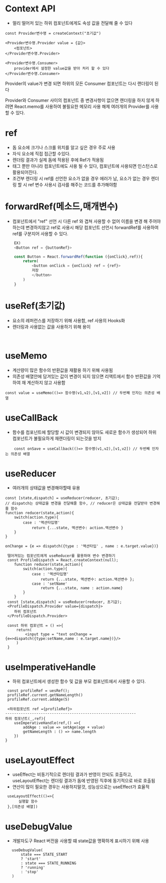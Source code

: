 # Context API
- 멀리 떨어저 있는 하위 컴포넌트에게도 속성 값을 전달해 줄 수 있다

```
const Provider변수명 = createContext("초기값")

<Provider변수명.Provider value = {값}>
    <컴포넌트>
</Provider변수명.Provider>

<Provider변수명.Consumer>
    provider에서 설정한 value값을 받아 처리 할 수 있다
</Provider변수명.Consumer>
```

Provider의 value가 변경 되면 하위의 모든 Consumer 컴포넌트는 다시 랜더링이 된다

Provider와 Consumer 사이의 컴포넌트 중 변경사항이 없으면 렌더링을 하지 않게 하려면 React.memo를 사용하여 불필요한 메모리 사용 해제
여러개의 Provider를 사용할 수 있다.

# ref
- 돔 요소에 크기나 스크롤 위치를 알고 싶은 경우 주로 사용 <br/>
- 자식 요소에 직접 접근할 수있다.
- 렌더링 결과가 실제 돔에 적용된 후에 Ref가 적용됨
- 태그 뿐만 아니라 컴포넌트에도 사용 될 수 있다, 컴포넌트에 사용되면 인스턴스로 활용되어진다.
- 조건부 렌더링 시 ref를 선언한 요소가 없을 경우 에러가 남, 요소가 없는 경우 렌더링 할 시 ref 변수 사용시 검사를 해주는 코드를 추가해야함

# forwardRef(메소드,매개변수)
- 컴포넌트에서 "ref" 선언 시 다른 ref 와 겹쳐 사용할 수 없어 이름을 변경 해 주어야 하는데 변경하지않고
ref로 사용시 해당 컴포넌트 선언시 forwardRef를 사용하여 ref를 구분지어 사용할 수 있다.

```javascript
    EX)
    <Button ref = {buttonRef}>

    const Button = React.forwardRef(function ({onClick},ref)){
        return(
            <button onClick = {onClick} ref = {ref}>
            저장
            </button>
        )
    }
```

# useRef(초기값)
 - 요소의 레퍼런스를 저장하기 위해 사용함, ref 사용의 Hooks화
 - 렌더링과 사용없는 값을 사용하기 위해 용이
 ```
    
 ```

# useMemo
 - 계산량이 많은 함수의 반환값을 재활용 하기 위해 사용됨
 - 의존성 배열안에 담겨있는 값이 변경이 되지 않으면 리액트에서 함수 반환값을 기억하여 재 계산하지 않고 사용함
 ```
 const value = useMemo(()=> 함수명(v1,v2),[v1,v2]) // 두번째 인자는 의존성 배열 
 ```
# useCallBack
- 함수를 컴포넌트에 할당할 시 값이 변경되지 않아도 새로운 함수가 생성되어 하위 컴포넌트가 불필요하게 재랜더링이 되는것을 방지
```
    const onSave = useCallback(()=> 함수명(v1,v2),[v1,v2]) // 두번째 인자는 의존성 배열
```

# useReducer
- 여러개의 상태값을 변경해야할때 유용
```
const [state,dispatch] = useReducer(reducer, 초기값);
// dispatch는 상태값을 변경을 전달해줄 함수, // reducer은 상태값을 전달받아 변경해줄 함수
function reducer(state,action){
    switch(action.type){
        case : '액션타입명'
            return {...state, 액션변수: action.액션변수 }
    }
}

onChange = {e => dispatch({type : '액션타입' , name : e.target.value})}
```

```
 떨어져있는 컴포넌트에게 useReducer를 활용하여 변수 변경하기
 const ProfileDispatch = React.createContext(null);
    function reducer(state,action){
        switch(action.type){
            case : '액션타입명'
                return {...state, 액션변수: action.액션변수 };
            case : 'setName'
                return {...state, name : action.name}
        }
    }
 const [state,dispatch] = useReducer(reducer, 초기값);
 <ProfileDispatch.Provider value={dispatch}>
    하위 컴포넌트
 </ProfileDispatch.Provider>

 const 하위 컴포넌트 = () =>{
     return(
         <input type = "text onChange = {e=>dispatch({type:setName,name : e.target.name})}/>
     )
 }

```

# useImperativeHandle
 - 하위 컴포넌트에서 생성한 함수 및 값을 부모 컴포넌트에서 사용할 수 있다.
```
 const profileRef = uesRef();
 profileRef.current.getNameLength()  
 profileRef.current.addAge(5) 

 <하위컴포넌트 ref ={profileRef}>
-----------------------------------------------------------
하위 컴포넌트(_,ref){
    useImperativeHandle(ref,() =>{
        addAge : value => setAge(age + value)
        getNameLength : () => name.length
    })
}

```

# useLayoutEffect
 - useEffect는 비동기적으로 렌더링 결과가 반영이 안되도 호출하고, useLayoutEffect는 렌더링 결과가 돔에 반영된 직후에 동기적으로 바로 호출됨
 - 연산이 많이 필요한 경우는 사용하지말것, 성능상으로는 useEffect가 효율적
 ```
  useLayoutEffect(()=>{
       실행할 함수
  },[의존성 배열])
 ```

# useDebugValue
 - 개발자도구 React 버전을 사용할 떄 state값을 명확하게 표시하기 위해 사용
 ```
    useDebugValue(
        state === STATE_START
        ? 'start'
        : state === STATE_RUNNING
        ? 'running'
        : 'stop'
    )
 ```
